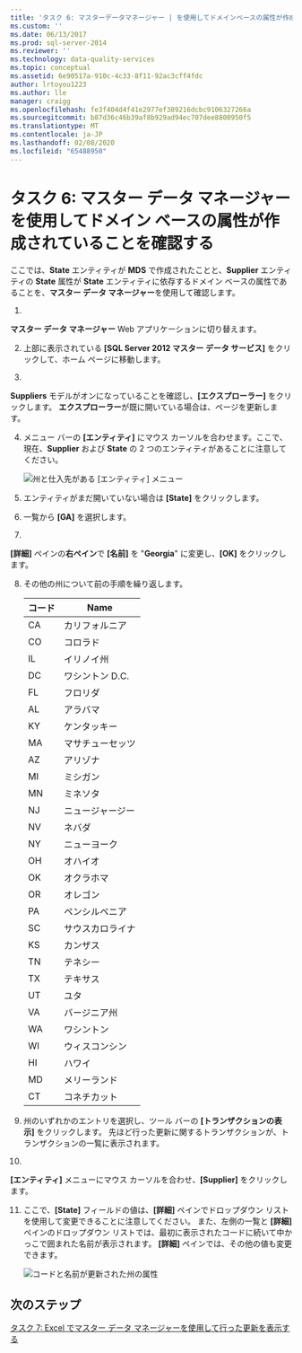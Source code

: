 ```yaml
---
title: 'タスク 6: マスターデータマネージャー | を使用してドメインベースの属性が作成されていることを確認するMicrosoft Docs'
ms.custom: ''
ms.date: 06/13/2017
ms.prod: sql-server-2014
ms.reviewer: ''
ms.technology: data-quality-services
ms.topic: conceptual
ms.assetid: 6e90517a-910c-4c33-8f11-92ac3cff4fdc
author: lrtoyou1223
ms.author: lle
manager: craigg
ms.openlocfilehash: fe3f404d4f41e2977ef389216dcbc9106327266a
ms.sourcegitcommit: b87d36c46b39af8b929ad94ec707dee8800950f5
ms.translationtype: MT
ms.contentlocale: ja-JP
ms.lasthandoff: 02/08/2020
ms.locfileid: "65488950"
---
```

# <a name="task-6-verify-that-the-domain-based-attribute-is-created-using-master-data-manager"></a>タスク 6: マスター データ マネージャーを使用してドメイン ベースの属性が作成されていることを確認する
  ここでは、**State** エンティティが **MDS** で作成されたことと、**Supplier** エンティティの **State** 属性が **State** エンティティに依存するドメイン ベースの属性であることを、**マスター データ マネージャー**を使用して確認します。  
  
1.  
  **マスター データ マネージャー** Web アプリケーションに切り替えます。  
  
2.  上部に表示されている **[SQL Server 2012 マスター データ サービス]** をクリックして、ホーム ページに移動します。  
  
3.  
  **Suppliers** モデルがオンになっていることを確認し、**[エクスプローラー]** をクリックします。 
  **エクスプローラー**が既に開いている場合は、ページを更新します。  
  
4.  メニュー バーの **[エンティティ]** にマウス カーソルを合わせます。ここで、現在、**Supplier** および **State** の 2 つのエンティティがあることに注意してください。  
  
     ![州と仕入先がある [エンティティ] メニュー](../../2014/tutorials/media/et-verifythatthedbaiscreatedusingmdm-01.jpg "州と仕入先がある [エンティティ] メニュー")  
  
5.  エンティティがまだ開いていない場合は **[State]** をクリックします。  
  
6.  一覧から **[GA]** を選択します。  
  
7.  
  **[詳細]** ペインの**右ペイン**で **[名前]** を "**Georgia**" に変更し、**[OK]** をクリックします。  
  
8.  その他の州について前の手順を繰り返します。  
  
    |コード|Name|  
    |----------|----------|  
    |CA|カリフォルニア|  
    |CO|コロラド|  
    |IL|イリノイ州|  
    |DC|ワシントン D.C.|  
    |FL|フロリダ|  
    |AL|アラバマ|  
    |KY|ケンタッキー|  
    |MA|マサチューセッツ|  
    |AZ|アリゾナ|  
    |MI|ミシガン|  
    |MN|ミネソタ|  
    |NJ|ニュージャージー|  
    |NV|ネバダ|  
    |NY|ニューヨーク|  
    |OH|オハイオ|  
    |OK|オクラホマ|  
    |OR|オレゴン|  
    |PA|ペンシルベニア|  
    |SC|サウスカロライナ|  
    |KS|カンザス|  
    |TN|テネシー|  
    |TX|テキサス|  
    |UT|ユタ|  
    |VA|バージニア州|  
    |WA|ワシントン|  
    |WI|ウィスコンシン|  
    |HI|ハワイ|  
    |MD|メリーランド|  
    |CT|コネチカット|  
  
9. 州のいずれかのエントリを選択し、ツール バーの **[トランザクションの表示]** をクリックします。 先ほど行った更新に関するトランザクションが、トランザクションの一覧に表示されます。  
  
10. 
  **[エンティティ]** メニューにマウス カーソルを合わせ、**[Supplier]** をクリックします。  
  
11. ここで、**[State]** フィールドの値は、**[詳細]** ペインでドロップダウン リストを使用して変更できることに注意してください。 また、左側の一覧と **[詳細]** ペインのドロップダウン リストでは、最初に表示されたコードに続いて中かっこで囲まれた名前が表示されます。 
  **[詳細]** ペインでは、その他の値も変更できます。  
  
     ![コードと名前が更新された州の属性](../../2014/tutorials/media/et-verifythatthedbaiscreatedusingmdm-02.jpg "コードと名前が更新された州の属性")  
  
## <a name="next-step"></a>次のステップ  
 [タスク 7: Excel でマスター データ マネージャーを使用して行った更新を表示する](../../2014/tutorials/task-7-viewing-updates-made-using-master-data-manager-in-excel.md)  
  
  

